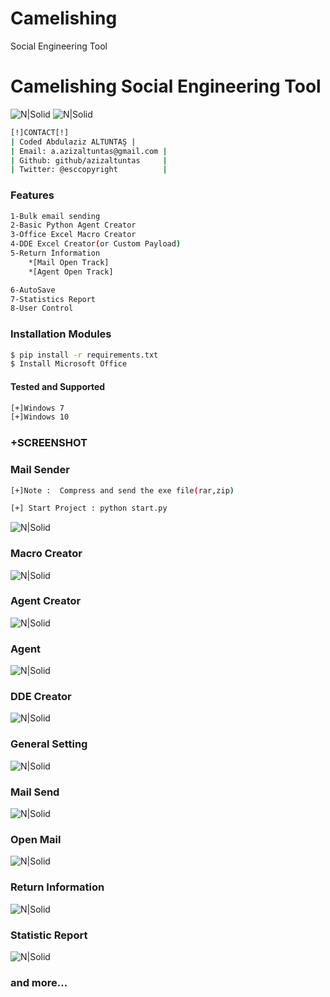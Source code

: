 # Camelishing
 Social Engineering Tool
# Camelishing Social Engineering Tool

![N|Solid](https://img.shields.io/pypi/pyversions/Django.svg) 
![N|Solid](https://camo.githubusercontent.com/3b6539ac63635dcdd5579173803e560aadb0c094/68747470733a2f2f6261646765732e66726170736f66742e636f6d2f6f732f6d69742f6d69742e706e673f763d313033)

```sh
[!]CONTACT[!]
| Coded Abdulaziz ALTUNTAŞ |
| Email: a.azizaltuntas@gmail.com |
| Github: github/azizaltuntas     |
| Twitter: @esccopyright          |
```

### Features
```sh
1-Bulk email sending
2-Basic Python Agent Creator
3-Office Excel Macro Creator
4-DDE Excel Creator(or Custom Payload)
5-Return İnformation
	*[Mail Open Track]
	*[Agent Open Track]

6-AutoSave
7-Statistics Report
8-User Control
```

### Installation Modules
```sh
$ pip install -r requirements.txt
$ Install Microsoft Office
```

#### Tested and Supported

```sh
[+]Windows 7
[+]Windows 10
```

### +SCREENSHOT

### Mail Sender

```sh
[+]Note :  Compress and send the exe file(rar,zip)

[+] Start Project : python start.py
```

![N|Solid](https://raw.githubusercontent.com/azizaltuntas/Camelishing/master/img/Mailsender.PNG)

### Macro Creator

![N|Solid](https://raw.githubusercontent.com/azizaltuntas/Camelishing/master/img/macrocreator.PNG)

### Agent Creator

![N|Solid](https://raw.githubusercontent.com/azizaltuntas/Camelishing/master/img/agentcreator.PNG)

### Agent

![N|Solid](https://raw.githubusercontent.com/azizaltuntas/Camelishing/master/img/agent.png)

### DDE Creator

![N|Solid](https://raw.githubusercontent.com/azizaltuntas/Camelishing/master/img/ddecreator.PNG)

### General Setting

![N|Solid](https://raw.githubusercontent.com/azizaltuntas/Camelishing/master/img/generalsettings.PNG)

### Mail Send

![N|Solid](https://raw.githubusercontent.com/azizaltuntas/Camelishing/master/img/mailsend.PNG)

### Open Mail

![N|Solid](https://raw.githubusercontent.com/azizaltuntas/Camelishing/master/img/openmail.PNG)

### Return Information

![N|Solid](https://raw.githubusercontent.com/azizaltuntas/Camelishing/master/img/returninfo.PNG)

### Statistic Report

![N|Solid](https://raw.githubusercontent.com/azizaltuntas/Camelishing/master/img/statisticreport.PNG)


### and more...


